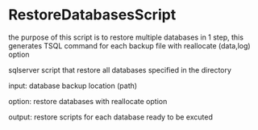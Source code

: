 # RestoreDatabasesScript


the purpose of this script is to restore multiple databases in 1 step, this generates TSQL command for each backup file with reallocate (data,log) option

sqlserver script that restore all databases specified in the directory

input: database backup location (path)

option: restore databases with reallocate option

output: restore scripts for each database ready to be excuted 
